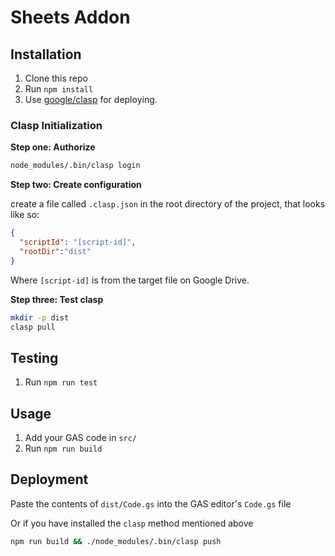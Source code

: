 # Sheets Addon

## Installation

1. Clone this repo
1. Run `npm install`
1. Use [google/clasp](https://github.com/google/clasp) for deploying. 

### Clasp Initialization

**Step one: Authorize**
```bash
node_modules/.bin/clasp login
```

**Step two: Create configuration**

create a file called `.clasp.json` in the root directory of the project, that looks like so:

```json
{
  "scriptId": "[script-id]",
  "rootDir":"dist"
}
```

Where `[script-id]` is from the target file on Google Drive.

**Step three: Test clasp**
```bash
mkdir -p dist
clasp pull
```

## Testing

1. Run  `npm run test`

## Usage

1. Add your GAS code in `src/`
1. Run `npm run build`

## Deployment

Paste the contents of `dist/Code.gs` into the GAS editor's `Code.gs` file

Or if you have installed the `clasp` method mentioned above

```bash
npm run build && ./node_modules/.bin/clasp push
```
